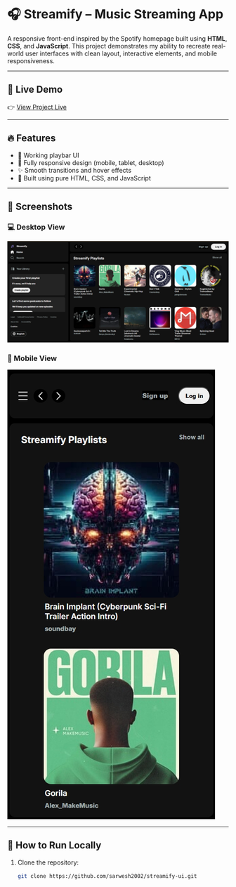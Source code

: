 # 🎧 Streamify – Music Streaming App

A responsive front-end inspired by the Spotify homepage built using **HTML**, **CSS**, and **JavaScript**. This project demonstrates my ability to recreate real-world user interfaces with clean layout, interactive elements, and mobile responsiveness.

---

## 🔗 Live Demo

👉 [View Project Live](https://streamify-clone-black-eight.vercel.app/)

---

## 🔥 Features

- 🎵 Working playbar UI
- 📱 Fully responsive design (mobile, tablet, desktop)
- ✨ Smooth transitions and hover effects
- 🧠 Built using pure HTML, CSS, and JavaScript

---

## 📸 Screenshots

### 💻 Desktop View

![Desktop Screenshot](./screenshots/desktop.png)

### 📱 Mobile View

![Mobile Screenshot](./screenshots/mobile.png)

---

## 🚀 How to Run Locally

1. Clone the repository:
   ```bash
   git clone https://github.com/sarwesh2002/streamify-ui.git
